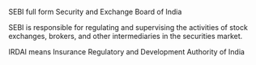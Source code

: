 
SEBI full form Security and Exchange Board of India

SEBI is responsible for regulating and supervising the activities of stock exchanges, brokers, and other intermediaries in the securities market.

IRDAI means Insurance Regulatory and Development Authority of India

